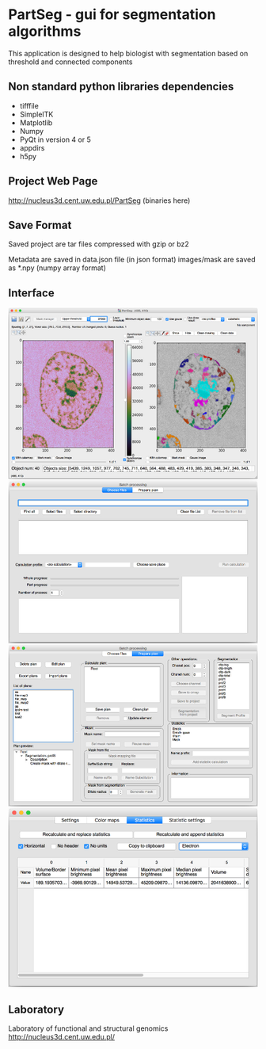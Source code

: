 # PartSeg - gui for segmentation algorithms

This application is designed to help biologist with segmentation 
based on threshold and connected components 


## Non standard python libraries dependencies
* tifffile
* SimpleITK
* Matplotlib
* Numpy
* PyQt in version 4 or 5
* appdirs
* h5py

## Project Web Page
http://nucleus3d.cent.uw.edu.pl/PartSeg  (binaries here)

## Save Format
Saved project are tar files compressed with gzip or bz2 

Metadata are saved in data.json file (in json format)
images/mask are saved as *.npy (numpy array format)


## Interface
![interface](images/gui.jpg)
![batch_interface](images/batch.jpg)
![batch_interface](images/batch_plan.jpg)
![statistics](images/statistics.jpg)



## Laboratory
Laboratory of functional and structural genomics
http://nucleus3d.cent.uw.edu.pl/


